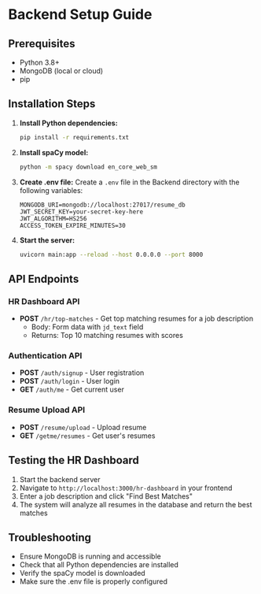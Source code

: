 # Backend Setup Guide

## Prerequisites
- Python 3.8+
- MongoDB (local or cloud)
- pip

## Installation Steps

1. **Install Python dependencies:**
   ```bash
   pip install -r requirements.txt
   ```

2. **Install spaCy model:**
   ```bash
   python -m spacy download en_core_web_sm
   ```

3. **Create .env file:**
   Create a `.env` file in the Backend directory with the following variables:
   ```
   MONGODB_URI=mongodb://localhost:27017/resume_db
   JWT_SECRET_KEY=your-secret-key-here
   JWT_ALGORITHM=HS256
   ACCESS_TOKEN_EXPIRE_MINUTES=30
   ```

4. **Start the server:**
   ```bash
   uvicorn main:app --reload --host 0.0.0.0 --port 8000
   ```

## API Endpoints

### HR Dashboard API
- **POST** `/hr/top-matches` - Get top matching resumes for a job description
  - Body: Form data with `jd_text` field
  - Returns: Top 10 matching resumes with scores

### Authentication API
- **POST** `/auth/signup` - User registration
- **POST** `/auth/login` - User login
- **GET** `/auth/me` - Get current user

### Resume Upload API
- **POST** `/resume/upload` - Upload resume
- **GET** `/getme/resumes` - Get user's resumes

## Testing the HR Dashboard

1. Start the backend server
2. Navigate to `http://localhost:3000/hr-dashboard` in your frontend
3. Enter a job description and click "Find Best Matches"
4. The system will analyze all resumes in the database and return the best matches

## Troubleshooting

- Ensure MongoDB is running and accessible
- Check that all Python dependencies are installed
- Verify the spaCy model is downloaded
- Make sure the .env file is properly configured 